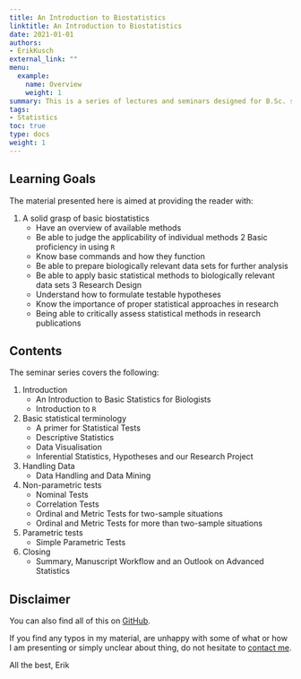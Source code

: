 ```yaml
---
title: An Introduction to Biostatistics
linktitle: An Introduction to Biostatistics
date: 2021-01-01
authors:
- ErikKusch
external_link: ""
menu:
  example:
    name: Overview
    weight: 1
summary: This is a series of lectures and seminars designed for B.Sc. students of biology and should serve as an introduction to the basics of biostatistics using R. I taught these topics at the University of Leipzig but invite everyone who stumbles across this page to make use of what I'm presenting here as all of my material has been designed with the students interest in mind and should thus be self-sufficient.
tags:
- Statistics
toc: true
type: docs
weight: 1
---
```


## Learning Goals
The material presented here is aimed at providing the reader with:
1. A solid grasp of basic biostatistics
    - Have an overview of available methods
    - Be able to judge the applicability of individual methods
2 Basic proficiency in using `R`
    - Know base commands and how they function
    - Be able to prepare biologically relevant data sets for further analysis
    - Be able to apply basic statistical methods to biologically relevant data sets
3 Research Design
    - Understand how to formulate testable hypotheses
    - Know the importance of proper statistical approaches in research
    - Being able to critically assess statistical methods in research publications

## Contents 
The seminar series covers the following:
1. Introduction
    - An Introduction to Basic Statistics for Biologists
    - Introduction to `R`
2. Basic statistical terminology
    - A primer for Statistical Tests
    - Descriptive Statistics
    - Data Visualisation
    - Inferential Statistics, Hypotheses and our Research Project
3. Handling Data
    - Data Handling and Data Mining
4. Non-parametric tests
    - Nominal Tests
    - Correlation Tests
    - Ordinal and Metric Tests for two-sample situations
    - Ordinal and Metric Tests for more than two-sample situations
5. Parametric tests
    - Simple Parametric Tests
6. Closing
    - Summary, Manuscript Workflow and an Outlook on Advanced Statistics

## Disclaimer
You can also find all of this on [GitHub](https://github.com/ErikKusch/An-Introduction-to-Biostatistics-Using-R).


If you find any typos in my material, are unhappy with some of what or how I am presenting or simply unclear about thing, do not hesitate to [contact me](/about/#contact).

All the best,
Erik
